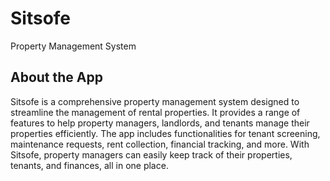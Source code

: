 # Sitsofe
Property Management System

## About the App

Sitsofe is a comprehensive property management system designed to streamline the management of rental properties. It provides a range of features to help property managers, landlords, and tenants manage their properties efficiently. The app includes functionalities for tenant screening, maintenance requests, rent collection, financial tracking, and more. With Sitsofe, property managers can easily keep track of their properties, tenants, and finances, all in one place.


